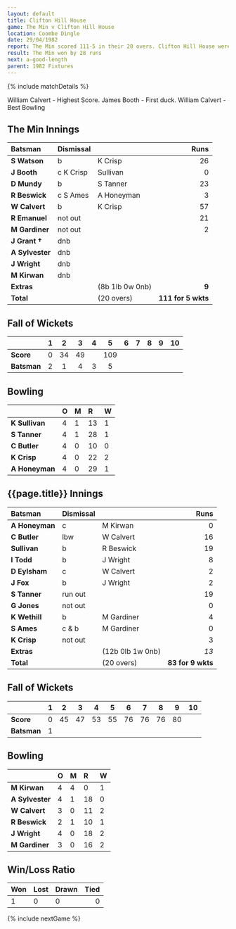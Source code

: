 ```yaml
---
layout: default
title: Clifton Hill House
game: The Min v Clifton Hill House 
location: Coombe Dingle
date: 29/04/1982
report: The Min scored 111-5 in their 20 overs. Clifton Hill House were 83-9 after 20 overs.
result: The Min won by 28 runs
next: a-good-length
parent: 1982 Fixtures
---
```


{% include matchDetails %}

William Calvert - Highest Score. James Booth - First duck. William Calvert - Best Bowling

## The Min Innings

| Batsman | Dismissal |  | Runs |
|:---|:---|---|---:|
| **S Watson** | b | K Crisp | 26 |
| **J Booth** | c K Crisp | Sullivan | 0 |
| **D Mundy** | b | S Tanner | 23 |
| **R Beswick** | c S Ames | A Honeyman | 3 |
| **W Calvert** | b | K Crisp | 57 |
| **R Emanuel** | not out |  | 21 |
| **M Gardiner** | not out |  | 2 |
| **J Grant †** | dnb | | |
| **A Sylvester** | dnb | | |
| **J Wright** | dnb | | |
| **M Kirwan** | dnb | | |
| **Extras** | | (8b 1lb 0w 0nb) | **9** |
| **Total** | | (20 overs) | **111 for 5 wkts** |

## Fall of Wickets

| | 1 | 2 | 3 | 4 | 5 | 6 | 7 | 8 | 9 | 10 |
|---|:---:|:---:|:---:|:---:|:---:|:---:|:---:|:---:|:---:|:---:|
| **Score** | 0 | 34 | 49 |  | 109 | | |
| **Batsman** | 2 | 1 | 4 | 3 | 5 | | | |

## Bowling

| | O | M | R | W |
|---|:---|:---|:---|:---|
| **K Sullivan** | 4 | 1 | 13 | 1 |
| **S Tanner** | 4 | 1 | 28 | 1 |
| **C Butler** | 4 | 0 | 10 | 0 |
| **K Crisp** | 4 | 0 | 22 | 2 |
| **A Honeyman** | 4 | 0 | 29 | 1 |

## {{page.title}} Innings

| Batsman | Dismissal |  | Runs |
|:---|:---|---|---:|
| **A Honeyman** | c | M Kirwan | 0 |
| **C Butler** | lbw | W Calvert | 16 |
| **Sullivan** | b | R Beswick | 19 |
| **I Todd** | b | J Wright | 8 |
| **D Eylsham** | c | W Calvert | 2 |
| **J Fox** | b | J Wright | 2 |
| **S Tanner** | run out | | 19 |
| **G Jones** | not out | | 0 |
| **K Wethill** | b | M Gardiner | 4 |
| **S Ames** | c & b | M Gardiner | 0 |
| **K Crisp** | not out |  | 3 |
| **Extras** | | (12b 0lb 1w 0nb) | *13* |
| **Total** | | (20 overs) | **83 for 9 wkts** |

## Fall of Wickets

| | 1 | 2 | 3 | 4 | 5 | 6 | 7 | 8 | 9 | 10 |
|---|:---:|:---:|:---:|:---:|:---:|:---:|:---:|:---:|:---:|:---:|
| **Score** | 0 | 45 | 47 | 53 | 55 | 76 | 76 | 76 | 80 | |
| **Batsman** | 1 | | | | | | | | | |

## Bowling

| | O | M | R | W |
|---|:---|:---|:---|:---|
| **M Kirwan** | 4 | 4 | 0 | 1 |
| **A Sylvester** | 4 | 1 | 18 | 0 |
| **W Calvert** | 3 | 0 | 11 | 2 |
| **R Beswick** | 2 | 1 | 10 | 1 |
| **J Wright** | 4 | 0 | 18 | 2 |
| **M Gardiner** | 3 | 0 | 16 | 2 |

## Win/Loss Ratio

| Won | Lost | Drawn | Tied |
|:---|:---|:---|---:|
| 1 | 0 | 0 | 0 |

{% include nextGame %}